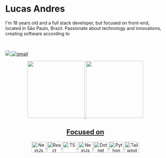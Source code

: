 <h1> Lucas Andres </h1>

<p>I'm 18 years old and a full stack developer, but focused on front-end, located in São Paulo, Brazil. 
    Passionate about technology and innovations, creating software according to</p>

<br />
  
<p align="left">
    <a href="https://www.linkedin.com/in/lucasandres30">
    <img src="https://img.shields.io/badge/LinkedIn-307cc5?style=for-the-badge&logo=linkedin&logoColor=white"/>
  <a href="mailto:Lucas.levasseur@gmail.com">
    <img alt=gmail src="https://img.shields.io/badge/Gmail-D14836?style=for-the-badge&logo=gmail&logoColor=white"/>
  </a>
        
<br />

</p>    
<div class="status"  align="center"> 
  <a href="https://github.com/Levss30">
  <img height="180em" src="https://github-readme-stats.vercel.app/api?username=Levss30&show_icons=true&theme=github_dark&include_all_commits=true&count_private=true"/>
  <img height="180em" src="https://github-readme-stats.vercel.app/api/top-langs/?username=Levss30&layout=compact&langs_count=7&theme=github_dark"/>
</div>

<div align="center">
    <h2 align="center">Focused on</h2>
    <img align="center" alt="NextJs" height="35" width="45" src="https://cdn.jsdelivr.net/gh/devicons/devicon@latest/icons/nextjs/nextjs-original.svg">
    <img align="center" alt="React" height="35" width="45" src="https://cdn.jsdelivr.net/gh/devicons/devicon@latest/icons/react/react-original.svg" />
    <img align="center" alt="TS" height="35" width="45" src="https://cdn.jsdelivr.net/gh/devicons/devicon@latest/icons/typescript/typescript-original.svg" />
    <img align="center" alt="NextJs" height="35" width="45" src="https://cdn.jsdelivr.net/gh/devicons/devicon@latest/icons/javascript/javascript-original.svg"> 
    <img align="center" alt="Dotnet" height="35" width="45" src="https://cdn.jsdelivr.net/gh/devicons/devicon/icons/dotnetcore/dotnetcore-original.svg" />
    <img align="center" alt="Python" height="35" width="45" src="https://cdn.jsdelivr.net/gh/devicons/devicon/icons/python/python-original.svg" />
    <img align="center" alt="Tailwind" height="35" width="45" src="https://cdn.jsdelivr.net/gh/devicons/devicon@latest/icons/tailwindcss/tailwindcss-original.svg" />
</div>
